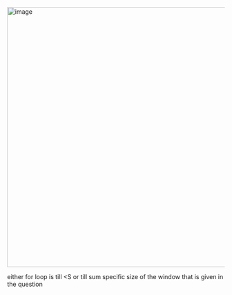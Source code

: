 <img width="602" alt="image" src="https://github.com/gregbg218/DSA/assets/72642906/7b69fa4e-16de-49d2-ae58-281c05015e7b">


either for loop is till <S or till sum specific size of the window that is given in the question
